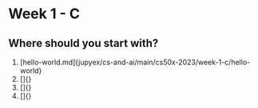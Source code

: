# Week 1 - C
## Where should you start with?
1. [hello-world.md]{jupyex/cs-and-ai/main/cs50x-2023/week-1-c/hello-world}
2. []{}
3. []{}
4. []{}
